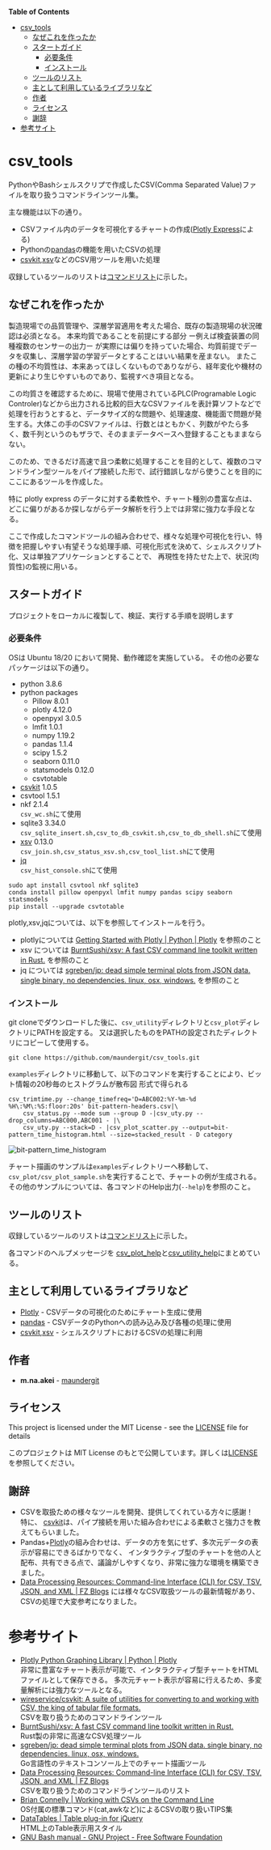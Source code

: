 <!-- START doctoc generated TOC please keep comment here to allow auto update -->
<!-- DON'T EDIT THIS SECTION, INSTEAD RE-RUN doctoc TO UPDATE -->
**Table of Contents**

- [csv_tools](#csv_tools)
  - [なぜこれを作ったか](#%E3%81%AA%E3%81%9C%E3%81%93%E3%82%8C%E3%82%92%E4%BD%9C%E3%81%A3%E3%81%9F%E3%81%8B)
  - [スタートガイド](#%E3%82%B9%E3%82%BF%E3%83%BC%E3%83%88%E3%82%AC%E3%82%A4%E3%83%89)
    - [必要条件](#%E5%BF%85%E8%A6%81%E6%9D%A1%E4%BB%B6)
    - [インストール](#%E3%82%A4%E3%83%B3%E3%82%B9%E3%83%88%E3%83%BC%E3%83%AB)
  - [ツールのリスト](#%E3%83%84%E3%83%BC%E3%83%AB%E3%81%AE%E3%83%AA%E3%82%B9%E3%83%88)
  - [主として利用しているライブラリなど](#%E4%B8%BB%E3%81%A8%E3%81%97%E3%81%A6%E5%88%A9%E7%94%A8%E3%81%97%E3%81%A6%E3%81%84%E3%82%8B%E3%83%A9%E3%82%A4%E3%83%96%E3%83%A9%E3%83%AA%E3%81%AA%E3%81%A9)
  - [作者](#%E4%BD%9C%E8%80%85)
  - [ライセンス](#%E3%83%A9%E3%82%A4%E3%82%BB%E3%83%B3%E3%82%B9)
  - [謝辞](#%E8%AC%9D%E8%BE%9E)
- [参考サイト](#%E5%8F%82%E8%80%83%E3%82%B5%E3%82%A4%E3%83%88)

<!-- END doctoc generated TOC please keep comment here to allow auto update -->

# csv_tools
PythonやBashシェルスクリプで作成したCSV(Comma Separated Value)ファイルを取り扱うコマンドラインツール集。

主な機能は以下の通り。

- CSVファイル内のデータを可視化するチャートの作成([Plotly Express](https://plotly.com/python/plotly-express/)による)
- Pythonの[pandas](https://pandas.pydata.org/)の機能を用いたCSVの処理
- [csvkit](https://csvkit.readthedocs.io/en/latest/),[xsv](https://github.com/BurntSushi/xsv)などのCSV用ツールを用いた処理

収録しているツールのリストは[コマンドリスト](COMMAND_LIST.md)に示した。

## なぜこれを作ったか

製造現場での品質管理や、深層学習適用を考えた場合、既存の製造現場の状況確認は必須となる。
本来均質であることを前提にする部分 ー例えば検査装置の同種複数のセンサーの出力ー が実際には偏りを持っていた場合、均質前提でデータを収集し、深層学習の学習データとすることはいい結果を産まない。
またこの種の不均質性は、本来あってほしくないものでありながら、経年変化や機材の更新により生じやすいものであり、監視すべき項目となる。

この均質さを確認するために、現場で使用されているPLC(Programable Logic Controler)などから出力される比較的巨大なCSVファイルを表計算ソフトなどで処理を行おうとすると、データサイズ的な問題や、処理速度、機能面で問題が発生する。大体この手のCSVファイルは、行数とはともかく、列数がやたら多く、数千列というのもザラで、そのままデータベースへ登録することもままならない。

このため、できるだけ高速で且つ柔軟に処理することを目的として、複数のコマンドライン型ツールをパイプ接続した形で、試行錯誤しながら使うことを目的にここにあるツールを作成した。

特に plotly express のデータに対する柔軟性や、チャート種別の豊富な点は、どこに偏りがあるか探しながらデータ解析を行う上では非常に強力な手段となる。

ここで作成したコマンドツールの組み合わせで、様々な処理や可視化を行い、特徴を把握しやすい有望そうな処理手順、可視化形式を決めて、シェルスクリプト化、又は単独アプリケーションとすることで、
再現性を持たせた上で、状況(均質性)の監視に用いる。

## スタートガイド

プロジェクトをローカルに複製して、検証、実行する手順を説明します

### 必要条件

OSは Ubuntu 18/20 において開発、動作確認を実施している。
その他の必要なパッケージは以下の通り。

- python 3.8.6
- python packages
	- Pillow 8.0.1
	- plotly 4.12.0
	- openpyxl 3.0.5
	- lmfit 1.0.1
	- numpy 1.19.2
	- pandas 1.1.4
	- scipy 1.5.2
	- seaborn 0.11.0
	- statsmodels 0.12.0
	- csvtotable
- [csvkit](https://github.com/wireservice/csvkit) 1.0.5
- csvtool 1.5.1
- nkf 2.1.4  
  `csv_wc.sh`にて使用
- sqlite3 3.34.0  
  `csv_sqlite_insert.sh,csv_to_db_csvkit.sh,csv_to_db_shell.sh`にて使用
- [xsv](https://github.com/BurntSushi/xsv) 0.13.0  
  `csv_join.sh,csv_status_xsv.sh,csv_tool_list.sh`にて使用
- [jq](https://github.com/sgreben/jp)  
  `csv_hist_console.sh`にて使用


```shell
sudo apt install csvtool nkf sqlite3
conda install pillow openpyxl lmfit numpy pandas scipy seaborn statsmodels
pip install --upgrade csvtotable
```

plotly,xsv,jqについては、以下を参照してインストールを行う。

- plotlyについては [Getting Started with Plotly \| Python \| Plotly](https://plotly.com/python/getting-started/) を参照のこと  
- xsv については [BurntSushi/xsv: A fast CSV command line toolkit written in Rust\.](https://github.com/BurntSushi/xsv) を参照のこと  
- jq については [sgreben/jp: dead simple terminal plots from JSON data\. single binary, no dependencies\. linux, osx, windows\.](https://github.com/sgreben/jp) を参照のこと


### インストール

git cloneでダウンロードした後に、`csv_utility`ディレクトリと`csv_plot`ディレクトリにPATHを設定する。
又は選択したものをPATHの設定されたディレクトリにコピーして使用する。


```shell
git clone https://github.com/maundergit/csv_tools.git
```


`examples`ディレクトリに移動して、以下のコマンドを実行することにより、ビット情報の20秒毎のヒストグラムが散布図
形式で得られる


```shell
csv_trimtime.py --change_timefreq='D=ABC002:%Y-%m-%d %H\:%M\:%S:floor:20s' bit-pattern-headers.csv|\  
	csv_status.py --mode sum --group D -|csv_uty.py --drop_columns=ABC000,ABC001 - |\  
    csv_uty.py --stack=D - |csv_plot_scatter.py --output=bit-pattern_time_histogram.html --size=stacked_result - D category
```

![bit-pattern_time_histogram](examples/bit-pattern_time_histogram.png "bit-pattern_time_histogram")

チャート描画のサンプルは`examples`ディレクトリーへ移動して、`csv_plot/csv_plot_sample.sh`を実行することで、チャートの例が生成される。
その他のサンプルについては、各コマンドのHelp出力(`--help`)を参照のこと。

## ツールのリスト

収録しているツールのリストは[コマンドリスト](COMMAND_LIST.md)に示した。

各コマンドのヘルプメッセージを [csv_plot_help](csv_plot/csv_plot_help.md)と[csv_utility_help](csv_utility/csv_utility_help.md)にまとめている。


## 主として利用しているライブラリなど

* [Plotly](https://plotly.com/python/) - CSVデータの可視化のためにチャート生成に使用
* [pandas](https://pandas.pydata.org/) - CSVデータのPythonへの読み込み及び各種の処理に使用
* [csvkit](https://csvkit.readthedocs.io/en/latest/),[xsv](https://github.com/BurntSushi/xsv) - シェルスクリプトにおけるCSVの処理に利用


## 作者

* **m.na.akei** - [maundergit](https://github.com/maundergit)


## ライセンス

This project is licensed under the MIT License - see the [LICENSE](LICENSE) file for details  

このプロジェクトは MIT License のもとで公開しています。詳しくは[LICENSE](LICENSE) を参照してください。

## 謝辞

* CSVを取扱ための様々なツールを開発、提供してくれている方々に感謝！  
  特に、 [csvkit](https://github.com/wireservice/csvkit)は、パイプ接続を用いた組み合わせによる柔軟さと強力さを教えてもらいました。
* Pandas+[Plotly](https://plotly.com/python/)の組み合わせは、データの方を気にせず、多次元データの表示が容易にできるばかりでなく、
  インタラクティブ型のチャートを他の人と配布、共有できる点で、議論がしやすくなり、非常に強力な環境を構築できました。
* [Data Processing Resources: Command\-line Interface \(CLI\) for CSV, TSV, JSON, and XML \| FZ Blogs](https://ileriseviye.wordpress.com/2018/07/10/data-processing-resources-command-line-interface-cli-for-csv-tsv-json-and-xml/) には様々なCSV取扱ツールの最新情報があり、CSVの処理で大変参考になりました。


# 参考サイト

- [Plotly Python Graphing Library \| Python \| Plotly](https://plotly.com/python/)  
  非常に豊富なチャート表示が可能で、インタラクティブ型チャートをHTMLファイルとして保存できる。 多次元チャート表示が容易に行えるため、多変量解析には強力なツールとなる。
- [wireservice/csvkit: A suite of utilities for converting to and working with CSV, the king of tabular file formats\.](https://github.com/wireservice/csvkit)  
  CSVを取り扱うためのコマンドラインツール
- [BurntSushi/xsv: A fast CSV command line toolkit written in Rust\.](https://github.com/BurntSushi/xsv)  
  Rust製の非常に高速なCSV処理ツール
- [sgreben/jp: dead simple terminal plots from JSON data\. single binary, no dependencies\. linux, osx, windows\.](https://github.com/sgreben/jp)  
  Go言語性のテキストコンソール上でのチャート描画ツール
- [Data Processing Resources: Command\-line Interface \(CLI\) for CSV, TSV, JSON, and XML \| FZ Blogs](https://ileriseviye.wordpress.com/2018/07/10/data-processing-resources-command-line-interface-cli-for-csv-tsv-json-and-xml/)  
  CSVを取り扱うためのコマンドラインツールのリスト
- [Brian Connelly \| Working with CSVs on the Command Line](https://bconnelly.net/posts/working_with_csvs_on_the_command_line/)  
  OS付属の標準コマンド(cat,awkなど)によるCSVの取り扱いTIPS集
- [DataTables \| Table plug\-in for jQuery](https://datatables.net/)  
  HTML上のTable表示用スタイル
- [GNU Bash manual \- GNU Project \- Free Software Foundation](https://www.gnu.org/software/bash/manual/)  
  

